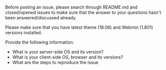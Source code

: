 Before posting an issue, please search through README.md and closed/opened issues to make sure that the answer to your questions hasn't been answered/discussed already.

Please make sure that you have latest theme (18.06) and Webmin (1.801) versions installed.

Provide the following information:
* What is your server-side OS and its version?
* What is your client-side OS, browser and its versions?
* What are the steps to reproduce the issue
